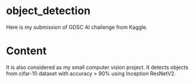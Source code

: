 # object_detection
Here is my submission of GDSC AI challenge from Kaggle. 

# Content
It is also considered as my small computer vision project. It detects objects from cifar-10 dataset with accuracy > 90% using Inception ResNetV2.
